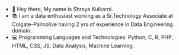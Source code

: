 * :wave: Hey there, My name is Shreya Kulkarni.
 * :books: I am a data enthusiast working as a Sr.Technology Associate at Colgate-Palmolive having 2 yrs of experience in Data Engineering domain.
 * :computer: Programming Languages and Technologies: Python, C, R, PHP, HTML, CSS, JS, Data Analysis, Machine Learning.

